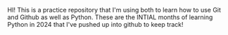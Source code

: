 HI! This is a practice repository that I'm using both to learn how to use Git and Github as well as Python. These are the INTIAL months of learning Python in 2024 that I've pushed up into github to keep track!
